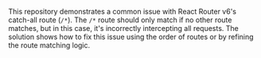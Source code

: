 This repository demonstrates a common issue with React Router v6's catch-all route (`/*`). The `/*` route should only match if no other route matches, but in this case, it's incorrectly intercepting all requests. The solution shows how to fix this issue using the order of routes or by refining the route matching logic.
